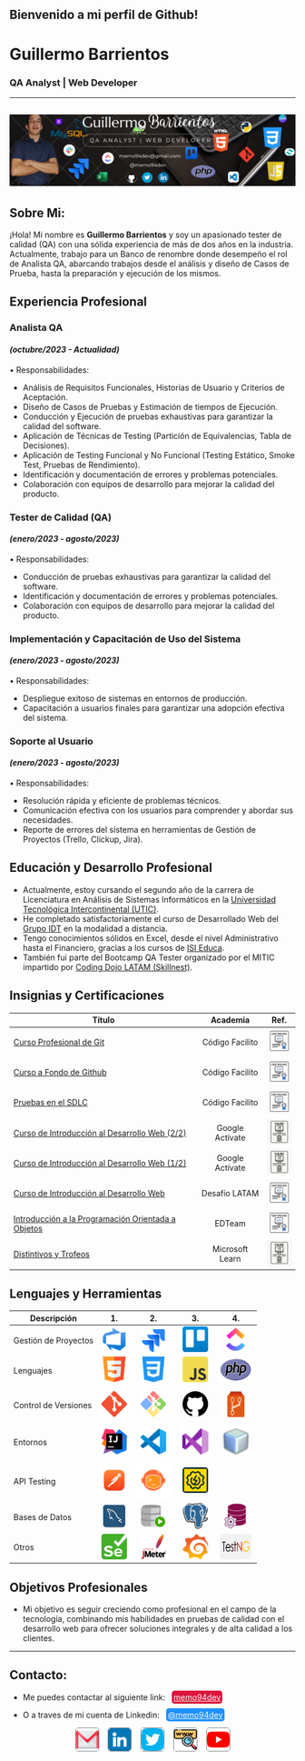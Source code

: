## Bienvenido a mi perfil de Github! 
# Guillermo Barrientos
### QA Analyst | Web Developer
--- 
![imagen de portada](img/portadagithub-icons4.png)
---
## Sobre Mi:
¡Hola! Mi nombre es **Guillermo Barrientos** y soy un apasionado tester de calidad (QA) con una sólida experiencia de más de dos años en la industria. Actualmente, trabajo para un Banco de renombre donde desempeño el rol de Analista QA, abarcando trabajos desde el análisis y diseño de Casos de Prueba, hasta la preparación y ejecución de los mismos.
## Experiencia Profesional
### Analista QA
#### *(octubre/2023 - Actualidad)*  
•	Responsabilidades:
- Análisis de Requisitos Funcionales, Historias de Usuario y Criterios de Aceptación.
- Diseño de Casos de Pruebas y Estimación de tiempos de Ejecución.
- Conducción y Ejecución de pruebas exhaustivas para garantizar la calidad del software.
- Aplicación de Técnicas de Testing (Partición de Equivalencias, Tabla de Decisiones).
- Aplicación de Testing Funcional y No Funcional (Testing Estático, Smoke Test, Pruebas de Rendimiento).
- Identificación y documentación de errores y problemas potenciales.
- Colaboración con equipos de desarrollo para mejorar la calidad del producto.
### Tester de Calidad (QA)
#### *(enero/2023 - agosto/2023)*  
•	Responsabilidades:
- Conducción de pruebas exhaustivas para garantizar la calidad del software.
- Identificación y documentación de errores y problemas potenciales.
- Colaboración con equipos de desarrollo para mejorar la calidad del producto.
### Implementación y Capacitación de Uso del Sistema
#### *(enero/2023 - agosto/2023)*  
•	Responsabilidades:
-	Despliegue exitoso de sistemas en entornos de producción.
-	Capacitación a usuarios finales para garantizar una adopción efectiva del sistema.
### Soporte al Usuario
#### *(enero/2023 - agosto/2023)*  
•	Responsabilidades:
-	Resolución rápida y eficiente de problemas técnicos.
-	Comunicación efectiva con los usuarios para comprender y abordar sus necesidades.
-	Reporte de errores del sistema en herramientas de Gestión de Proyectos (Trello, Clickup, Jira).
## Educación y Desarrollo Profesional
-  Actualmente, estoy cursando el segundo año de la carrera de Licenciatura en Análisis de Sistemas Informáticos en la [Universidad Tecnológica Intercontinental (UTIC)](https://www.utic.edu.py/v7/).
-	He completado satisfactoriamente el curso de Desarrollado Web del [Grupo IDT](https://www.idt.com.py/) en la modalidad a distancia.
-  Tengo conocimientos sólidos en Excel, desde el nivel Administrativo hasta el Financiero, gracias a los cursos de [ISI Educa](https://isieduca.com/).
-	También fui parte del Bootcamp QA Tester organizado por el MITIC impartido por [Coding Dojo LATAM (Skillnest)](https://www.skillnest.com/).
## Insignias y Certificaciones
| Título | Academia | Ref. |
|--|:--:|:--:|
| [Curso Profesional de Git](https://codigofacilito.com/certificates/591f934a-c4a5-484e-a14b-960719b4733f) | Código Facilito | <img alt="Certificado" src="./img/certificado_online.png" width="45px" height="45px"> |
| [Curso a Fondo de Github](https://codigofacilito.com/certificates/086fb020-5f66-4c2c-8cad-805bb8bdc3a8) | Código Facilito | <img alt="Certificado" src="./img/certificado_online.png" width="45px" height="45px"> |
| [Pruebas en el SDLC](https://codigofacilito.com/certificates/a08ccf77-c692-428d-be11-e45d77b2a07d) | Código Facilito | <img alt="Certificado" src="./img/certificado_online.png" width="45px" height="45px"> |
| [Curso de Introducción al Desarrollo Web (2/2)](https://skillshop.exceedlms.com/student/award/ybe3W1yePMouTRaibU19VW4a) | Google Actívate | <img alt="Certificado" src="./img/insignia_online.png" width="45px" height="45px"> |
| [Curso de Introducción al Desarrollo Web (1/2)](https://skillshop.exceedlms.com/student/award/dQBjEhfMPrMqABFRm5HmPmGr) | Google Actívate | <img alt="Certificado" src="./img/insignia_online.png" width="45px" height="45px"> |
| [Curso de Introducción al Desarrollo Web](https://cursos.desafiolatam.com/certificates/fnc0ax1amy) | Desafío LATAM | <img alt="Certificado" src="./img/certificado_online.png" width="45px" height="45px"> |
| [Introducción a la Programación Orientada a Objetos](https://ed.team/u/memo94dev/curso/poo) | EDTeam | <img alt="Certificado" src="./img/certificado_online.png" width="45px" height="45px"> |
| [Distintivos y Trofeos](https://learn.microsoft.com/es-mx/users/memo94dev/achievements) | Microsoft Learn | <img alt="Certificado" src="./img/insignia_online.png" width="45px" height="45px"> |

## Lenguajes y Herramientas
| Descripción | 1. | 2. | 3. | 4. |
|--|:--:|:--:|:--:|:--:|
| Gestión de Proyectos | <img alt="AzureDevops" src="./img/tools/azuredevops.png" width="45px" height="45px" style="pointer-events: none;"> | <img alt="Jira" src="./img/tools/jira.svg" width="45px" height="45px" style="pointer-events: none;"> | <img alt="Trello" src="./img/tools/trello.svg" width="45px" height="45px" style="pointer-events: none;"> | <img alt="Clickup" src="./img/tools/clickup.png" width="45px" height="45px" style="border-radius:5px;pointer-events: none;"> |
| Lenguajes | <img alt="HTML" src="./img/tools/html.png" width="45px" height="45px" style="pointer-events: none;"> | <img alt="CSS" src="./img/tools/css.png" width="45px" height="45px" style="pointer-events: none;"> | <img alt="Javascript" src="./img/tools/javascript.png" width="45px" height="45px" style="border-radius:5px"> | <img alt="PHP" src="./img/tools/php.png" width="55px" height="40px"> |
| Control de Versiones | <img alt="GIT" src="./img/tools/git.png" width="45px" height="45px"> | <img alt="GitBash" src="./img/tools/gitbash.png" width="45px" height="45px"> | <img alt="Github" src="./img/tools/github2.png" width="45px" height="45px" style="border-radius:50px"> | <img alt="Azure Repos" src="./img/tools/azurerepos.svg" width="60px" height="60px"> |
| Entornos | <img alt="Intellij" src="./img/tools/intellij.png" width="45px" height="45px"> | <img alt="VSCode" src="./img/tools/vscode.png" width="45px" height="45px"> | <img alt="Visual Studio" src="./img/tools/visual-studio.png" width="55px" height="55px"> | <img alt="Netbeans" src="./img/tools/netbeans.webp" width="50px" height="50px"> |
| API Testing | <img alt="Postman" src="./img/tools/postman.webp" width="45px" height="45px"> | <img alt="Newman" src="./img/tools/newman.png" width="65px" height="65px"> | <img alt="SOAPUI" src="./img/tools/soapui.png" width="45px" height="45px" style="border-radius:5px"> |  |
| Bases de Datos | <img alt="MySQL" src="./img/tools/mysql.webp" width="45px" height="45px" style="border-radius:15px"> | <img alt="SQL Developer" src="./img/tools/sqldeveloper.svg" width="45px" height="45px" style="border-radius:15px"> | <img alt="PGAmin" src="./img/tools/pgadmin.png" width="45px" height="45px" style="border-radius:15px"> | <img alt="PLSQLDeveloper" src="./img/tools/plsql.png" width="45px" height="45px" style="border-radius:15px"> |
| Otros | <img alt="Selenium" src="./img/tools/selenium.png" width="45px" height="45px" style="border-radius:5px"> | <img alt="Jmeter" src="./img/tools/jmeter.svg" width="45px" height="45px" style="border-radius:5px; background-color:white;"> | <img alt="Grafana" src="./img/tools/grafana2.png" width="45px" height="45px" style="border-radius:5px;"> | <img title="PL/SQL Developer" alt="TestNG" src="./img/tools/testng.png" width="55px" height="45px" style="border-radius:5px;"> |

## Objetivos Profesionales
- Mi objetivo es seguir creciendo como profesional en el campo de la tecnología, combinando mis habilidades en pruebas de calidad con el desarrollo web para ofrecer soluciones integrales y de alta calidad a los clientes.
--- 
## Contacto:
- Me puedes contactar al siguiente link:&nbsp;&nbsp; <a href="mailto:memo94dev@gmail.com" style="background-color:crimson; color:white; padding:3px; border-radius: 5px;" title="Enviar Correo">memo94dev</a>

- O a traves de mi cuenta de Linkedin:&nbsp;&nbsp; <a href="www.linkedin.com/in/memo94dev" style="background-color:dodgerblue; color:white; padding:3px; border-radius: 5px;" title="Ir a Linkedin">@memo94dev</a>

<div style="text-align: center;">
   <a href="mailto:memo94dev@gmail.com" title="Gmail"><img src="img/gmail-color.png" alt="Gmail" style="width:40px; heigth:40px; border: 1px solid gray; border-radius:5px;"></a>&nbsp;&nbsp;&nbsp; <a href="https://www.likedin.com/in/memo94dev" title="Linkedin"><img src="img/linkedin-color.png" alt="Linkedin" style="width:40px; heigth:35px; border: 1px solid gray; border-radius:5px;"></a>&nbsp;&nbsp;&nbsp; <a href="https://x.com/memo94dev" title="Twitter"><img src="img/twitter-color.png" alt="Twitter" style="width:40px; heigth:35px; border: 1px solid gray; border-radius:5px;"></a>&nbsp;&nbsp;&nbsp; <a href="https://memo94dev.github.io/Portafolio02/" title="Portafolio"><img src="img/web-color02.png" alt="Portafolio" style="width:40px; heigth:40px; border: 1px solid gray; border-radius:5px;"></a>&nbsp;&nbsp;&nbsp; <a href="https://youtube.com/@memo94dev/" title="Youtube"><img src="img/youtube.png" alt="Youtube" style="width:40px; heigth:40px; border: 1px solid gray; border-radius:5px;"></a>
</div>

<!---
memo94dev/memo94dev is a ✨ special ✨ repository because its `README.md` (this file) appears on your GitHub profile.
You can click the Preview link to take a look at your changes.
--->
